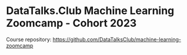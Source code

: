 # DataTalks.Club Machine Learning Zoomcamp - Cohort 2023
Course repository: https://github.com/DataTalksClub/machine-learning-zoomcamp
